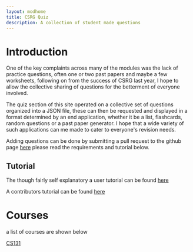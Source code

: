 ```yaml
---
layout: modhome
title: CSRG Quiz
description: A collection of student made questions
---
```

# Introduction
One of the key complaints across many of the modules was the lack of practice questions, often one or two past papers and maybe a few worksheets, following on 
from the success of CSRG last year, I hope to allow the collective sharing of questions for the betterment of everyone involved.

The quiz section of this site operated on a collective set of questions organized into a JSON file, these can then be requested and displayed in a format determined by an end application, whether it be a list, flashcards, random questions or a past paper generator. I hope that a wide variety of such applications can me made to cater to everyone's revision needs.

Adding questions can be done by submitting a pull request to the github page [here](https://github.com/CSRG-Group/dcs-notes.github.io) please read the requirements and tutorial below.

## Tutorial
The though fairly self explanatory a user tutorial can be found [here](tutorial/User.html)

A contributors tutorial can be found [here](tutorial/Contributor.html)

# Courses
a list of courses are shown below

[CS131](sites/list/list.html?course=CS132)
